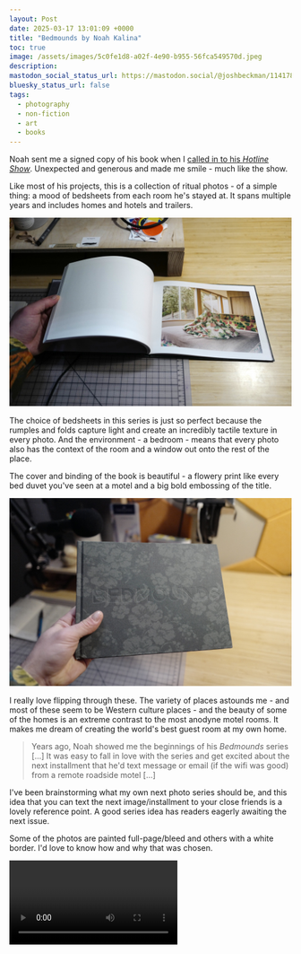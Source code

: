 ```yaml
---
layout: Post
date: 2025-03-17 13:01:09 +0000
title: "Bedmounds by Noah Kalina"
toc: true
image: /assets/images/5c0fe1d8-a02f-4e90-b955-56fca549570d.jpeg
description: 
mastodon_social_status_url: https://mastodon.social/@joshbeckman/114178978011823066
bluesky_status_url: false
tags:
  - photography
  - non-fiction
  - art
  - books
---
```



Noah sent me a signed copy of his book when I [called in to his _Hotline Show_](https://www.joshbeckman.org/replies/strange-lights-in-the-sky). Unexpected and generous and made me smile - much like the show.

Like most of his projects, this is a collection of ritual photos - of a simple thing: a mood of bedsheets from each room he's stayed at. It spans multiple years and includes homes and hotels and trailers.

![bedmounds image](/assets/images/5c0fe1d8-a02f-4e90-b955-56fca549570d.jpeg)

The choice of bedsheets in this series is just so perfect because the rumples and folds capture light and create an incredibly tactile texture in every photo. And the environment - a bedroom - means that every photo also has the context of the room and a window out onto the rest of the place.

The cover and binding of the book is beautiful - a flowery print like every bed duvet you've seen at a motel and a big bold embossing of the title.

![bedmounds cover](/assets/images/57da27a8-c153-4005-b196-91c0593c56c0.jpeg)

I really love flipping through these. The variety of places astounds me - and most of these seem to be Western culture places - and the beauty of some of the homes is an extreme contrast to the most anodyne motel rooms. It makes me dream of creating the world's best guest room at my own home.

> Years ago, Noah showed me the beginnings of his _Bedmounds_ series [...] It was easy to fall in love with the series and get excited about the next installment that he'd text message or email (if the wifi was good) from a remote roadside motel [...]

I've been brainstorming what my own next photo series should be, and this idea that you can text the next image/installment to your close friends is a lovely reference point. A good series idea has readers eagerly awaiting the next issue.

Some of the photos are painted full-page/bleed and others with a white border. I'd love to know how and why that was chosen.

<video controls src="/assets/videos/aa871dc2-24f3-461e-ae30-4768f4c59696.mp4"></video>
